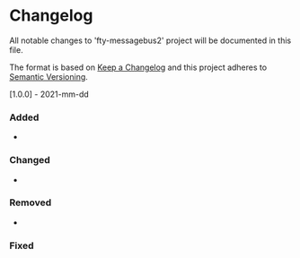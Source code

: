 # Changelog
All notable changes to 'fty-messagebus2' project will be documented in this file.

The format is based on [Keep a Changelog](http://keepachangelog.com/)
and this project adheres to [Semantic Versioning](http://semver.org/).

[1.0.0] - 2021-mm-dd
### Added
  -
### Changed
  -
### Removed
  -
### Fixed

